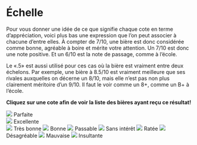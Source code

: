 <h1 class=""> Échelle </h1>


<p>Pour vous donner une idée de ce que signifie chaque cote en terme d’appréciation, voici plus bas une expression que l’on peut associer à chacune d’entre elles. À compter de 7/10, une bière est donc considérée comme bonne, agréable à boire et mérite votre attention. Un 7/10 est donc une note positive. Et un 6/10 est la note de passage, comme à l’école.</p>

<p>Le «.5» est aussi utilisé pour ces cas où la bière est vraiment entre deux échelons. Par exemple, une bière à 8.5/10 est vraiment meilleure que ses rivales auxquelles on décerne un 8/10, mais elle n’est pas non plus clairement méritoire d’un 9/10. Il faut le voir comme un 8+, comme un B+ à l’école.</p>

<b>Cliquez sur une cote afin de voir la liste des bières ayant reçu ce résultat!</b>

<img src="image_p_10"> Parfaite  
<img src="image_p_9">  Excellente  
<img src="image_p_8">  Très bonne
<img src="image_p_7">  Bonne 
<img src="image_p_6">  Passable 
<img src="image_p_5">  Sans intérêt
<img src="image_p_4">  Ratée
<img src="image_p_3">  Désagréable
<img src="image_p_2">  Mauvaise
<img src="image_p_1">  Insultante
